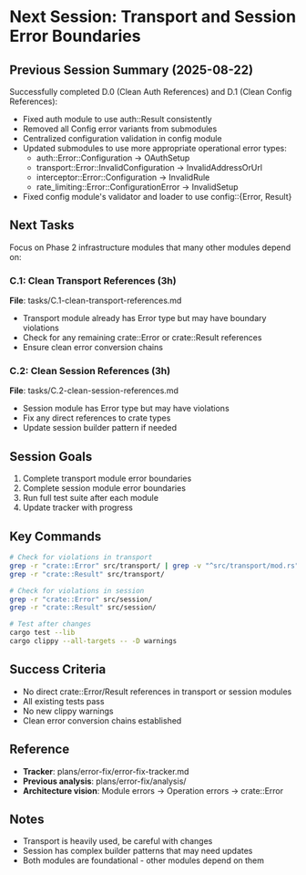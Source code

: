 # Next Session: Transport and Session Error Boundaries

## Previous Session Summary (2025-08-22)
Successfully completed D.0 (Clean Auth References) and D.1 (Clean Config References):
- Fixed auth module to use auth::Result consistently
- Removed all Config error variants from submodules
- Centralized configuration validation in config module
- Updated submodules to use more appropriate operational error types:
  - auth::Error::Configuration → OAuthSetup
  - transport::Error::InvalidConfiguration → InvalidAddressOrUrl  
  - interceptor::Error::Configuration → InvalidRule
  - rate_limiting::Error::ConfigurationError → InvalidSetup
- Fixed config module's validator and loader to use config::{Error, Result}

## Next Tasks
Focus on Phase 2 infrastructure modules that many other modules depend on:

### C.1: Clean Transport References (3h)
**File**: tasks/C.1-clean-transport-references.md
- Transport module already has Error type but may have boundary violations
- Check for any remaining crate::Error or crate::Result references
- Ensure clean error conversion chains

### C.2: Clean Session References (3h)  
**File**: tasks/C.2-clean-session-references.md
- Session module has Error type but may have violations
- Fix any direct references to crate types
- Update session builder pattern if needed

## Session Goals
1. Complete transport module error boundaries
2. Complete session module error boundaries
3. Run full test suite after each module
4. Update tracker with progress

## Key Commands
```bash
# Check for violations in transport
grep -r "crate::Error" src/transport/ | grep -v "^src/transport/mod.rs"
grep -r "crate::Result" src/transport/

# Check for violations in session
grep -r "crate::Error" src/session/
grep -r "crate::Result" src/session/

# Test after changes
cargo test --lib
cargo clippy --all-targets -- -D warnings
```

## Success Criteria
- No direct crate::Error/Result references in transport or session modules
- All existing tests pass
- No new clippy warnings
- Clean error conversion chains established

## Reference
- **Tracker**: plans/error-fix/error-fix-tracker.md
- **Previous analysis**: plans/error-fix/analysis/
- **Architecture vision**: Module errors → Operation errors → crate::Error

## Notes
- Transport is heavily used, be careful with changes
- Session has complex builder patterns that may need updates
- Both modules are foundational - other modules depend on them